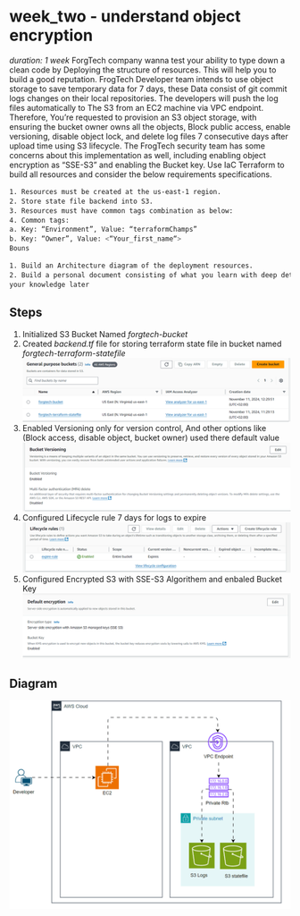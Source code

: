 # week_two - understand object encryption
*duration: 1 week*
ForgTech company wanna test your ability to type down a clean code by Deploying the structure of resources. This will help you to build a
good reputation.
FrogTech Developer team intends to use object storage to save temporary data for 7 days, these Data consist of git commit logs changes
on their local repositories. The developers will push the log files automatically to The S3 from an EC2 machine via VPC endpoint.
Therefore, You’re requested to provision an S3 object storage, with ensuring the bucket owner owns all the objects, Block public access,
enable versioning, disable object lock, and delete log files 7 consecutive days after upload time using S3 lifecycle.
The FrogTech security team has some concerns about this implementation as well, including enabling object encryption as “SSE-S3” and
enabling the Bucket key.
Use IaC Terraform to build all resources and consider the below requirements specifications.
```bash
1. Resources must be created at the us-east-1 region.
2. Store state file backend into S3.
3. Resources must have common tags combination as below:
4. Common tags:
a. Key: “Environment”, Value: “terraformChamps”
b. Key: “Owner”, Value: <“Your_first_name“>
Bouns
```
```bash
1. Build an Architecture diagram of the deployment resources.
2. Build a personal document consisting of what you learn with deep details and resources i.e. this will assist you to get back and refresh
your knowledge later
```

## Steps
 1. Initialized S3 Bucket Named *forgtech-bucket*
 2. Created *backend.tf* file for  storing terraform state file in bucket named *forgtech-terraform-statefile*
 ![Bucket Image](bucketimage.png)
 3. Enabled Versioning only for version control, And other options like (Block access, disable object, bucket owner) used there default value
 ![Versioning Enabled](versioningenabled.png)
 4. Configured Lifecycle rule 7 days for logs to expire
 ![Life Cycle 7days expires](lifecycle.png)
 5. Configured Encrypted S3 with SSE-S3 Algorithem and enbaled Bucket Key
 ![Configured Encrypted and Bucket Key](configuredencrypted.png)

## Diagram
 ![Week Two Diagram](Weektwo.gif.gif)
